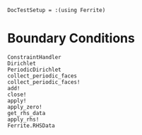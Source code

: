 ```@meta
DocTestSetup = :(using Ferrite)
```

# Boundary Conditions

```@docs
ConstraintHandler
Dirichlet
PeriodicDirichlet
collect_periodic_faces
collect_periodic_faces!
add!
close!
apply!
apply_zero!
get_rhs_data
apply_rhs!
Ferrite.RHSData
```
